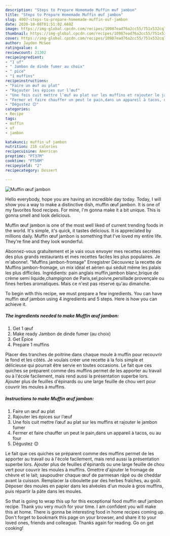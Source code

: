 ```yaml
---
description: "Steps to Prepare Homemade Muffin œuf jambon"
title: "Steps to Prepare Homemade Muffin œuf jambon"
slug: 4007-steps-to-prepare-homemade-muffin-ouf-jambon
date: 2020-10-08T01:51:02.668Z
image: https://img-global.cpcdn.com/recipes/10987ead76a2cc55/751x532cq70/muffin-oeuf-jambon-photo-principale-de-la-recette.jpg
thumbnail: https://img-global.cpcdn.com/recipes/10987ead76a2cc55/751x532cq70/muffin-oeuf-jambon-photo-principale-de-la-recette.jpg
cover: https://img-global.cpcdn.com/recipes/10987ead76a2cc55/751x532cq70/muffin-oeuf-jambon-photo-principale-de-la-recette.jpg
author: Jayden McGee
ratingvalue: 4
reviewcount: 21302
recipeingredient:
- "1 uf"
- " Jambon de dinde fumer au choix"
- " pice"
- "1 muffins"
recipeinstructions:
- "Faire un œuf au plat"
- "Rajouter les épices sur l’œuf"
- "Une fois cuit mettre l’œuf au plat sur les muffins et rajouter le jambon fumer"
- "Fermer et faire chauffer un peut le pain,dans un appareil à tacos, ou au four"
- "Dégustez 😊"
categories:
- Recipe
tags:
- muffin
- uf
- jambon

katakunci: muffin uf jambon 
nutrition: 216 calories
recipecuisine: American
preptime: "PT37M"
cooktime: "PT50M"
recipeyield: "2"
recipecategory: Dessert

---
```



![Muffin œuf jambon](https://img-global.cpcdn.com/recipes/10987ead76a2cc55/751x532cq70/muffin-oeuf-jambon-photo-principale-de-la-recette.jpg)

Hello everybody, hope you are having an incredible day today. Today, I will show you a way to make a distinctive dish, muffin œuf jambon. It is one of my favorites food recipes. For mine, I'm gonna make it a bit unique. This is gonna smell and look delicious.

Muffin œuf jambon is one of the most well liked of current trending foods in the world. It's simple, it's quick, it tastes delicious. It is appreciated by millions daily. Muffin œuf jambon is something that I've loved my entire life. They're fine and they look wonderful.

Abonnez-vous gratuitement et je vais vous envoyer mes recettes secrètes des plus grands restaurants et mes recettes faciles les plus populaires. Je m&#39;abonne!. &#34;Muffins jambon-fromage&#34; Enregistrer Découvrez la recette de Muffins jambon-fromage, un mix idéal et aérien qui séduit même les palais les plus difficiles. Ingrédients: pain anglais muffin,jambon blanc,brique de crème semi liquide,champignon de Paris,sel,poivre,persillade provençale ou fines herbes aromatiques. Mais ce n&#39;est pas réservé qu&#39;au dimanche.


To begin with this recipe, we must prepare a few ingredients. You can have muffin œuf jambon using 4 ingredients and 5 steps. Here is how you can achieve it.

<!--inarticleads1-->

##### The ingredients needed to make Muffin œuf jambon:

1. Get 1 œuf
1. Make ready  Jambon de dinde fumer (au choix)
1. Get  Épice
1. Prepare 1 muffins


Placer des tranches de poitrine dans chaque moule à muffin pour recouvrir le fond et les côtés. Je voulais créer une recette à la fois simple et délicieuse qui pourrait être servie en toutes occasions. Le fait que ces quiches se préparent comme des muffins permet de les apporter au travail ou à l&#39;école facilement, mais rend aussi la présentation superbe lors. Ajouter plus de feuilles d&#39;épinards ou une large feuille de chou vert pour couvrir les moules à muffins. 

<!--inarticleads2-->

##### Instructions to make Muffin œuf jambon:

1. Faire un œuf au plat
1. Rajouter les épices sur l’œuf
1. Une fois cuit mettre l’œuf au plat sur les muffins et rajouter le jambon fumer
1. Fermer et faire chauffer un peut le pain,dans un appareil à tacos, ou au four
1. Dégustez 😊


Le fait que ces quiches se préparent comme des muffins permet de les apporter au travail ou à l&#39;école facilement, mais rend aussi la présentation superbe lors. Ajouter plus de feuilles d&#39;épinards ou une large feuille de chou vert pour couvrir les moules à muffins. Omettre d&#39;ajouter le fromage de chèvre et le lait; saupoudrer chaque œuf de parmesan râpé ou de cheddar avant la cuisson. Remplacer la ciboulette par des herbes fraîches, au goût. Déposer des moules en papier dans les alvéoles d&#39;un moule à gros muffins, puis répartir la pâte dans les moules. 

So that is going to wrap this up for this exceptional food muffin œuf jambon recipe. Thank you very much for your time. I am confident you will make this at home. There is gonna be interesting food in home recipes coming up. Don't forget to bookmark this page on your browser, and share it to your loved ones, friends and colleague. Thanks again for reading. Go on get cooking!
